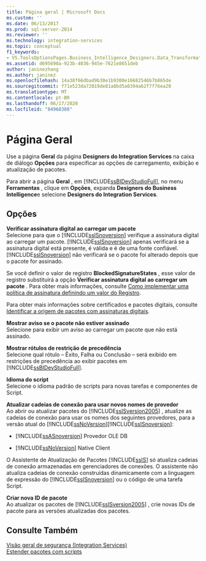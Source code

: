 ```yaml
---
title: Página geral | Microsoft Docs
ms.custom: ''
ms.date: 06/13/2017
ms.prod: sql-server-2014
ms.reviewer: ''
ms.technology: integration-services
ms.topic: conceptual
f1_keywords:
- VS.ToolsOptionsPages.Business_Intelligence_Designers.Data_Transformation_Designers.General
ms.assetid: d695690a-923b-4036-945e-7621e8651deb
author: janinezhang
ms.author: janinez
ms.openlocfilehash: 14a38f66dbad9b30e1b9300e16682546b7b865de
ms.sourcegitcommit: f71e523da72019de81a8bd5a0394a62f7f76ea20
ms.translationtype: MT
ms.contentlocale: pt-BR
ms.lasthandoff: 06/17/2020
ms.locfileid: "84968388"
---
```

# <a name="general-page"></a>Página Geral
  Use a página **Geral** da página **Designers do Integration Services** na caixa de diálogo **Opções** para especificar as opções de carregamento, exibição e atualização de pacotes.  
  
 Para abrir a página **Geral** , em [!INCLUDE[ssBIDevStudioFull](../includes/ssbidevstudiofull-md.md)], no menu **Ferramentas** , clique em **Opções**, expanda **Designers do Business Intelligence**e selecione **Designers do Integration Services**.  
  
## <a name="options"></a>Opções  
 **Verificar assinatura digital ao carregar um pacote**  
 Selecione para que o [!INCLUDE[ssISnoversion](../includes/ssisnoversion-md.md)] verifique a assinatura digital ao carregar um pacote. [!INCLUDE[ssISnoversion](../includes/ssisnoversion-md.md)] apenas verificará se a assinatura digital está presente, é válida e é de uma fonte confiável. [!INCLUDE[ssISnoversion](../includes/ssisnoversion-md.md)] não verificará se o pacote foi alterado depois que o pacote for assinado.  
  
 Se você definir o valor de registro **BlockedSignatureStates** , esse valor de registro substituirá a opção **Verificar assinatura digital ao carregar um pacote** . Para obter mais informações, consulte [Como implementar uma política de assinatura definindo um valor do Registro](implement-a-signing-policy-by-setting-a-registry-value.md).  
  
 Para obter mais informações sobre certificados e pacotes digitais, consulte [Identificar a origem de pacotes com assinaturas digitais](security/identify-the-source-of-packages-with-digital-signatures.md).  
  
 **Mostrar aviso se o pacote não estiver assinado**  
 Selecione para exibir um aviso ao carregar um pacote que não está assinado.  
  
 **Mostrar rótulos de restrição de precedência**  
 Selecione qual rótulo – Êxito, Falha ou Conclusão – será exibido em restrições de precedência ao exibir pacotes em [!INCLUDE[ssBIDevStudioFull](../includes/ssbidevstudiofull-md.md)].  
  
 **Idioma do script**  
 Selecione o idioma padrão de scripts para novas tarefas e componentes de Script.  
  
 **Atualizar cadeias de conexão para usar novos nomes de provedor**  
 Ao abrir ou atualizar pacotes do [!INCLUDE[ssISversion2005](../includes/ssisversion2005-md.md)] , atualize as cadeias de conexão para usar os nomes dos seguintes provedores, para a versão atual do [!INCLUDE[ssNoVersion](../includes/ssnoversion-md.md)][!INCLUDE[ssISnoversion](../includes/ssisnoversion-md.md)]:  
  
-   [!INCLUDE[ssASnoversion](../includes/ssasnoversion-md.md)] Provedor OLE DB  
  
-   [!INCLUDE[ssNoVersion](../includes/ssnoversion-md.md)] Native Client  
  
 O Assistente de Atualização de Pacotes [!INCLUDE[ssIS](../includes/ssis-md.md)] só atualiza cadeias de conexão armazenadas em gerenciadores de conexões. O assistente não atualiza cadeias de conexão construídas dinamicamente com a linguagem de expressão do [!INCLUDE[ssISnoversion](../includes/ssisnoversion-md.md)] ou o código de uma tarefa Script.  
  
 **Criar nova ID de pacote**  
 Ao atualizar os pacotes de [!INCLUDE[ssISversion2005](../includes/ssisversion2005-md.md)] , crie novas IDs de pacote para as versões atualizadas dos pacotes.  
  
## <a name="see-also"></a>Consulte Também  
 [Visão geral de segurança &#40;Integration Services&#41;](security/security-overview-integration-services.md)   
 [Estender pacotes com scripts](extending-packages-scripting/extending-packages-with-scripting.md)  
  
  
